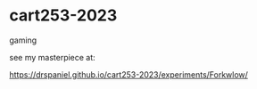 # cart253-2023
gaming


see my masterpiece at:



https://drspaniel.github.io/cart253-2023/experiments/Forkwlow/